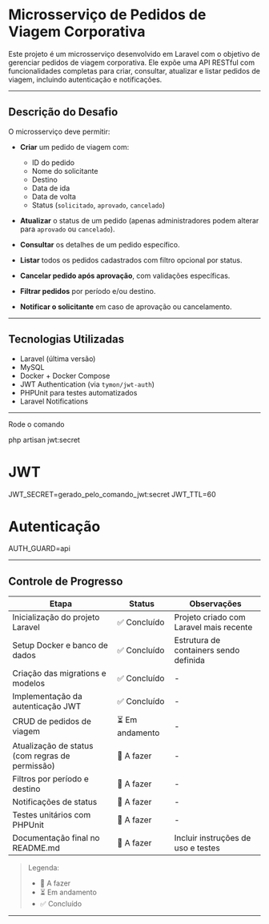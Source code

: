 # Microsserviço de Pedidos de Viagem Corporativa

Este projeto é um microsserviço desenvolvido em Laravel com o objetivo de gerenciar pedidos de viagem corporativa. Ele expõe uma API RESTful com funcionalidades completas para criar, consultar, atualizar e listar pedidos de viagem, incluindo autenticação e notificações.

---

## Descrição do Desafio

O microsserviço deve permitir:

- **Criar** um pedido de viagem com:
    - ID do pedido
    - Nome do solicitante
    - Destino
    - Data de ida
    - Data de volta
    - Status (`solicitado`, `aprovado`, `cancelado`)

- **Atualizar** o status de um pedido (apenas administradores podem alterar para `aprovado` ou `cancelado`).

- **Consultar** os detalhes de um pedido específico.

- **Listar** todos os pedidos cadastrados com filtro opcional por status.

- **Cancelar pedido após aprovação**, com validações específicas.

- **Filtrar pedidos** por período e/ou destino.

- **Notificar o solicitante** em caso de aprovação ou cancelamento.

---

## Tecnologias Utilizadas

- Laravel (última versão)
- MySQL
- Docker + Docker Compose
- JWT Authentication (via `tymon/jwt-auth`)
- PHPUnit para testes automatizados
- Laravel Notifications

---
Rode o comando

php artisan jwt:secret

# JWT
JWT_SECRET=gerado_pelo_comando_jwt:secret
JWT_TTL=60

# Autenticação
AUTH_GUARD=api

---

##  Controle de Progresso

| Etapa                                                              | Status          | Observações                              |
|--------------------------------------------------------------------|-----------------|-------------------------------------------|
| Inicialização do projeto Laravel                                   | ✅ Concluído     | Projeto criado com Laravel mais recente   |
| Setup Docker e banco de dados                                      | ✅ Concluído     | Estrutura de containers sendo definida     |
| Criação das migrations e modelos                                   | ✅ Concluído     | -                                         |
| Implementação da autenticação JWT                                  | ✅ Concluído     | -                                         |
| CRUD de pedidos de viagem                                          | ⏳ Em andamento  | -                                         |
| Atualização de status (com regras de permissão)                    | 🔲 A fazer      | -                                         |
| Filtros por período e destino                                      | 🔲 A fazer      | -                                         |
| Notificações de status                                             | 🔲 A fazer      | -                                         |
| Testes unitários com PHPUnit                                       | 🔲 A fazer      | -                                         |
| Documentação final no README.md                                    | 🔲 A fazer      | Incluir instruções de uso e testes        |

> Legenda:
> - 🔲 A fazer
> - ⏳ Em andamento
> - ✅ Concluído


---

